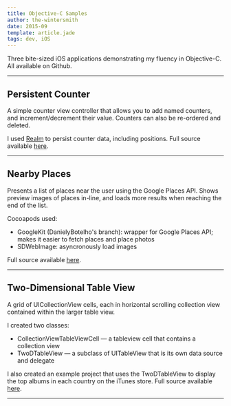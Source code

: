 ```yaml
---
title: Objective-C Samples
author: the-wintersmith
date: 2015-09
template: article.jade
tags: dev, iOS
---
```


 Three bite-sized iOS applications demonstrating my fluency in Objective-C.   All available on Github.
 
---
## Persistent Counter
<div class="youtube" id="C6ezaJtyUD8"></div>

A simple counter view controller that allows you to add named counters, and increment/decrement their value.  Counters can also be re-ordered and deleted.

I used [Realm](https://realm.io/) to persist counter data, including positions.  Full source available [here](https://github.com/harquail/persistent-counter/).

---

## Nearby Places

<div class="youtube" id="3j6ggXrnIUM"></div>
 
Presents a list of places near the user using the Google Places API.
Shows preview images of places in-line, and loads more results when reaching the end of the list.

Cocoapods used:

- GoogleKit (DanielyBotelho's branch): wrapper for Google Places API; makes it easier to fetch places and place photos 
- SDWebImage: asyncronously load images


Full source available [here](https://github.com/harquail/nearby-places).

---
## Two-Dimensional Table View

<div class="youtube" id="gwgEpGpX0vg"></div>

A grid of UICollectionView cells, each in horizontal scrolling collection view contained within the larger table view.

I created two classes:
* CollectionViewTableViewCell — a tableview cell that contains a collection view
* TwoDTableView — a subclass of UITableView that is its own data source and delegate 

I also created an example project that uses the TwoDTableView to display the top albums in each country on the iTunes store.  Full source available [here](https://github.com/harquail/2d-tableview).

---